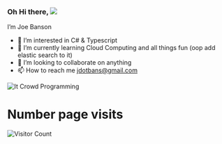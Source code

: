 ### Oh Hi there, ![](https://user-images.githubusercontent.com/18350557/176309783-0785949b-9127-417c-8b55-ab5a4333674e.gif) 
I’m Joe Banson
- 👀 I’m interested in C# & Typescript
- 🌱 I’m currently learning Cloud Computing and all things fun (oop add elastic search to it)
- 💞️ I’m looking to collaborate on anything
- 📫 How to reach me jdotbans@gmail.com

![It Crowd Programming](https://media.giphy.com/media/1C8bHHJturSx2/source.gif)

# Number page visits
![Visitor Count](https://profile-counter.glitch.me/jbanson1/count.svg)

<!---
jbanson1/jbanson1 is a ✨ special ✨ repository because its `README.md` (this file) appears on your GitHub profile.
You can click the Preview link to take a look at your changes.
--->
